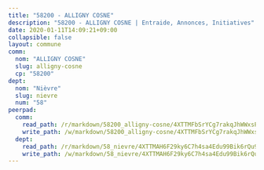 ```yaml
---
title: "58200 - ALLIGNY COSNE"
description: "58200 - ALLIGNY COSNE | Entraide, Annonces, Initiatives"
date: 2020-01-11T14:09:21+09:00
collapsible: false
layout: commune
comm:
  nom: "ALLIGNY COSNE"
  slug: alligny-cosne
  cp: "58200"
dept:
  nom: "Nièvre"
  slug: nievre
  num: "58"
peerpad:
  comm:
    read_path: /r/markdown/58200_alligny-cosne/4XTTMFbSrYCg7rakqJhWWxsP7jCqeCwL1FJe96LcrgT6yYcz2
    write_path: /w/markdown/58200_alligny-cosne/4XTTMFbSrYCg7rakqJhWWxsP7jCqeCwL1FJe96LcrgT6yYcz2-K3TgV3V5D3dLhTPoqvyu8rxVQ3oeu4LwUVerEW6y3NkE72UiAjJQckSLgwWXj2btA642ob1WDNgrTXy7BDDzLc3G5BZR9MurDCYS3UyZzDfpjMZGGAAcuewTUNAMbPLHMkZJVbdp
  dept:
    read_path: /r/markdown/58_nievre/4XTTMAH6F29ky6C7h4sa4Edu99Bik6rQu9XbiuBD1DvLw22pb
    write_path: /w/markdown/58_nievre/4XTTMAH6F29ky6C7h4sa4Edu99Bik6rQu9XbiuBD1DvLw22pb-K3TgUtHs3LnA4VP5N1eQxK9UkiWFz8M5ZP7N97wnUEM9Wfw65apM3LnvEX8HhP2Sd27LDh5t4GgmkbGDUaCqpnkD9BJGbaMbkS8idf1DYkYaRo6rACHXiR4PjahH89PiAFqFL3Lf
---
```


